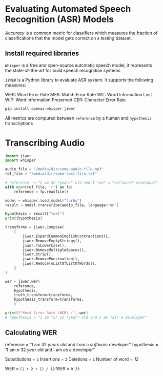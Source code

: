 # Evaluating Automated Speech Recognition (ASR) Models

*Accuracy* is a common metric for classifiers which measures the fraction of classifications that the model gets correct on a testing dataset.

## Install required libraries
`Whisper` is a free and open-source automatic speech model, it represents the state-of-the-art for build speech recognition systems.

`JiWER` is a Python library to evaluate ASR system. It supports the following measures:

WER: Word Error Rate
MER: Match Error Rate
WIL: Word Information Lost
WIP: Word Information Preserved
CER: Character Error Rate

```sh
pip install openai-whisper jiwer
```

All metrics are computed between `reference` by a human and `hypothesis` transcriptions

# Transcribing Audio
```python
import jiwer
import whisper

audio_file = "/media/dir/some-audio-file.mp3"
ref_file = "/media/dir/some-text-file.txt"

# reference  = "I am 32 *years* old and I *am* a *software* developer"
with open(ref_file, 'r') as fp:
	reference = fp.readfile()

model = whisper.load_model("turbo")
result = model.transcribe(audio_file, language="en")

hypothesis = result["text"]
print(hypothesis)

transforms = jiwer.Compose(
    [
        jiwer.ExpandCommonEnglishContractions(),
        jiwer.RemoveEmptyStrings(),
        jiwer.ToLowerCase(),
        jiwer.RemoveMultipleSpaces(),
        jiwer.Strip(),
        jiwer.RemovePunctuation(),
        jiwer.ReduceToListOfListOfWords(),
    ]
)

wer = jiwer.wer(
	reference,
    hypothesis,
    truth_transform=transforms,
    hypothesis_transform=transforms,
    )

print(f"Word Error Rate (WER) :", wer)
# hypothesis = "I am *a* 32 *year* old and I am *as* a developer"
```

## Calculating WER
reference  = "I am 32 *years* old and I *am* a *software* developer"
hypothesis = "I am *a* 32 *year* old and I am *as* a developer"

Substitutions = `1`
Insertions = `2`
Deletions = `1`
Number of word  = *12*

WER = `(1 + 2 + 1) / 12`
WER = `0.33`
